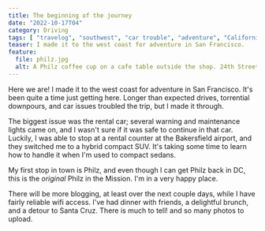 ```yaml
---
title: The beginning of the journey
date: "2022-10-17T04"
category: Driving
tags: [ "travelog", "southwest", "car trouble", "adventure", "California" ]
teaser: I made it to the west coast for adventure in San Francisco.
feature:
  file: philz.jpg
  alt: A Philz coffee cup on a cafe table outside the shop. 24th Street in the Mission is faded in the background.
---
```


Here we are! I made it to the west coast for adventure in San Francisco. It's been quite a time just getting here. Longer than expected drives, torrential downpours, and car issues troubled the trip, but I made it through.

The biggest issue was the rental car; several warning and maintenance lights came on, and I wasn't sure if it was safe to continue in that car. Luckily, I was able to stop at a rental counter at the Bakersfield airport, and they switched me to a hybrid compact SUV. It's taking some time to learn how to handle it when I'm used to compact sedans.

My first stop in town is Philz, and even though I can get Philz back in DC, this is the _original_ Philz in the Mission. I'm in a very happy place.

There will be more blogging, at least over the next couple days, while I have fairly reliable wifi access. I've had dinner with friends, a delightful brunch, and a detour to Santa Cruz. There is much to tell! and so many photos to upload.
